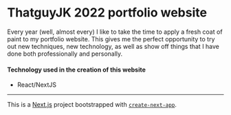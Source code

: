 # ThatguyJK 2022 portfolio website

Every year (well, almost every) I like to take the time to apply a fresh coat of paint to my portfolio website. This gives me the perfect opportunity to try out new techniques, new technology, as well as show off things that I have done both professionally and personally.  

#### Technology used in the creation of this website

- React/NextJS

-------------------------------------------------------------------------------------------------------------------------------------------------------------------------

This is a [Next.js](https://nextjs.org/) project bootstrapped with [`create-next-app`](https://github.com/vercel/next.js/tree/canary/packages/create-next-app).


